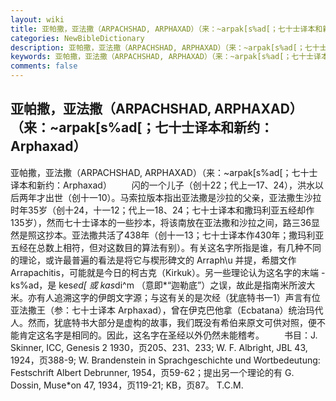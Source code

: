```yaml
---
layout: wiki
title: 亚帕撒，亚法撒（ARPACHSHAD, ARPHAXAD）（来：~arpak[s%ad[；七十士译本和新约：Arphaxad）
categories: NewBibleDictionary
description: 亚帕撒，亚法撒（ARPACHSHAD, ARPHAXAD）（来：~arpak[s%ad[；七十士译本和新约：Arphaxad）
keywords: 亚帕撒，亚法撒（ARPACHSHAD, ARPHAXAD）（来：~arpak[s%ad[；七十士译本和新约：Arphaxad）
comments: false
---
```


## 亚帕撒，亚法撒（ARPACHSHAD, ARPHAXAD）（来：~arpak[s%ad[；七十士译本和新约：Arphaxad）



亚帕撒，亚法撒（ARPACHSHAD, ARPHAXAD）（来：~arpak[s%ad[；七十士译本和新约：Arphaxad）
　　闪的一个儿子（创十22；代上一17、24），洪水以后两年才出世（创十一10）。马索拉版本指出亚法撒是沙拉的父亲，亚法撒生沙拉时年35岁（创十24，十一12；代上一18、24；七十士译本和撒玛利亚五经却作135岁），然而七十士译本的一些抄本，将该南放在亚法撒和沙拉之间，路三36显然是照这抄本。亚法撒共活了438年（创十一13；七十士译本作430年；撒玛利亚五经在总数上相符，但对这数目的算法有别）。有关这名字所指是谁，有几种不同的理论，或许最普遍的看法是将它与楔形碑文的
Arraph\u 并提，希腊文作
Arrapachitis，可能就是今日的柯古克（Kirkuk）。另一些理论认为这名字的末端 -ks%ad，是
kes*ed[ 或
kas*di^m （意即*“迦勒底”）之误，故此是指南米所波大米。亦有人追溯这字的伊朗文字源；与这有关的是次经（犹底特书一1）声言有位亚法撒王（参：七十士译本 Arphaxad），曾在伊克巴他拿（Ecbatana）统治玛代人。然而，犹底特书大部分是虚构的故事，我们既没有希伯来原文可供对照，便不能肯定这名字是相同的。因此，这名字在圣经以外仍然未能稽考。
　　书目：J. Skinner, ICC, Genesis
2 1930，页205、231、233; W. F. Albright, JBL
43, 1924，页388-9; W. Brandenstein in
Sprachgeschichte und Wortbedeutung: Festschrift Albert Debrunner, 1954，页59-62；提出另一个理论的有 G. Dossin, Muse*on 47, 1934，页119-21; KB，页87。
T.C.M.




